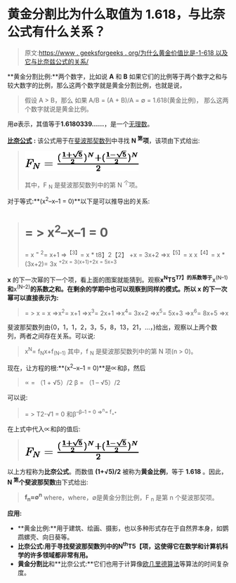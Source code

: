# 黄金分割比为什么取值为 1.618，与比奈公式有什么关系？

> 原文:[https://www . geeksforgeeks . org/为什么黄金价值比是-1-618 以及它与比奈兹公式的关系/](https://www.geeksforgeeks.org/why-the-value-of-golden-ratio-is-1-618-and-how-is-it-related-to-binets-formula/)

**黄金分割比例:**两个数字，比如说 **A** 和 **B** 如果它们的比例等于两个数字之和与较大数字的比例，那么这两个数字就是黄金分割比例，也就是说，

> 假设 A > B，那么
> 如果 A/B = (A + B)/A = ∅ = 1.618(黄金比例)，
> 那么这两个数字就说是黄金比例。

用∅表示，其值等于**1.6180339……**，是一个[无理数](https://www.geeksforgeeks.org/irrational-numbers/)。

[**比奈公式**](https://www.geeksforgeeks.org/finding-number-of-digits-in-nth-fibonacci-number/) **:** 该公式用于在[斐波那契数列](https://www.geeksforgeeks.org/program-for-nth-fibonacci-number/)中寻找 **N <sup>第</sup>项**，该项由下式给出:

> ![F_N = \frac{({\frac{1 + \sqrt 5}{2}})^N + ({\frac{1 - \sqrt 5}{2}})^N}{2}](img/a4a10e0f20579029f16010678e239904.png "Rendered by QuickLaTeX.com")
> 
> 其中，F <sub>N</sub> 是斐波那契数列中的第 N <sup>个</sup>项。

对于等式:**(x<sup>2</sup>–x–1 = 0)**以下是可以推导出的关系:

> = > x<sup>2</sup>–x–1 = 0
> =
> =
> x <sup>= 2</sup>= x+1
> =><sup>【3】</sup>= x * t8】2【2】 +x = 3x+2
> =>x<sup>【5】</sup>= x x<sup>【4】</sup>= x *(3x+2)= 3x <sup>+2x = 3(x+1)+2x = 5x+3</sup>

**x** 的下一次幂的下一个项，看上面的图案就能猜到。观察**x<sup>N</sup>T5<sup>T7】的系数等于**x<sup>(N–1)</sup>**和**x<sup>(N–2)</sup>**的系数之和。在剩余的学期中也可以观察到同样的模式。所以 **x** 的下一次幂可以直接表示为:</sup>**

> = > x = x
> =>x<sup>2</sup>= x+1
> =>x<sup>3</sup>= 2x+1
> =>x<sup>4</sup>= 3x+2
> =>x<sup>5</sup>= 5x+3
> =>x<sup>6</sup>= 8x+5
> =>x

斐波那契数列由{0，1，1，2，3，5，8，13，21，…，}给出，观察以上两个数列，两者之间存在关系。可以说:

> x<sup>N</sup>= f<sub>N</sub>x+f<sub>(N–1)</sub>
> 其中，f <sub>N</sub> 是斐波那契数列中的第 N 项(n > 0)。

现在，让方程的根:**(x<sup>2</sup>–x–1 = 0)**是∝和β，然后

> ∝ = （1 + √5）/2
> β = （1 – √5）/2

可以说:

> = > T2-√1 = 0 和β<sup>–β–1 = 0
> =><sup>n</sup>= f<sub>+*</sub></sup>

在上式中代入∝和β的值后:

> ![F_N = \frac{({\frac{1 + \sqrt 5}{2}})^N + ({\frac{1 - \sqrt 5}{2}})^N}{2}](img/a4a10e0f20579029f16010678e239904.png "Rendered by QuickLaTeX.com")

以上方程称为**比奈公式**。而数值 **(1+√5)/2** 被称为**黄金比例**，等于 **1.618** 。因此， **N <sup>第</sup>个斐波那契数**由下式给出:

> **f<sub>n</sub>≈∅<sup>n</sup>**
> where，where，∅是黄金分割比例，F <sub>n</sub> 是第 n 个斐波那契项。

**应用:**

*   **黄金比例:**用于建筑、绘画、摄影，也以多种形式存在于自然界本身，如鹦鹉螺壳、向日葵等。
*   **比奈公式:**用于寻找斐波那契数列中的**N<sup>th</sup>T5【项，这使得它在数学和计算机科学的许多领域都非常有用。**
*   **黄金分割比**和**比奈公式:**它们也用于计算像[欧几里德算法](https://www.geeksforgeeks.org/euclidean-algorithms-basic-and-extended/)等算法的时间复杂度。